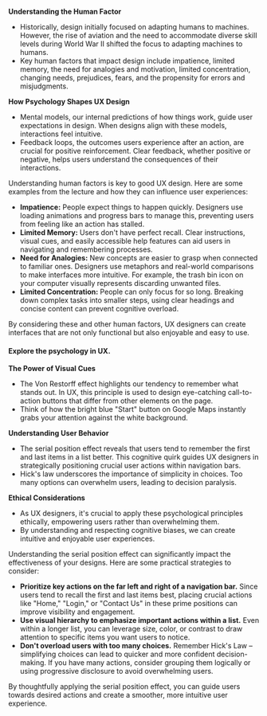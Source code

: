 **Understanding the Human Factor**

- Historically, design initially focused on adapting humans to machines. However, the rise of aviation and the need to accommodate diverse skill levels during World War II shifted the focus to adapting machines to humans.
- Key human factors that impact design include impatience, limited memory, the need for analogies and motivation, limited concentration, changing needs, prejudices, fears, and the propensity for errors and misjudgments.

**How Psychology Shapes UX Design**

- Mental models, our internal predictions of how things work, guide user expectations in design. When designs align with these models, interactions feel intuitive.
- Feedback loops, the outcomes users experience after an action, are crucial for positive reinforcement. Clear feedback, whether positive or negative, helps users understand the consequences of their interactions.

Understanding human factors is key to good UX design. Here are some examples from the lecture and how they can influence user experiences:

- **Impatience:** People expect things to happen quickly. Designers use loading animations and progress bars to manage this, preventing users from feeling like an action has stalled.
- **Limited Memory:** Users don't have perfect recall. Clear instructions, visual cues, and easily accessible help features can aid users in navigating and remembering processes.
- **Need for Analogies:** New concepts are easier to grasp when connected to familiar ones. Designers use metaphors and real-world comparisons to make interfaces more intuitive. For example, the trash bin icon on your computer visually represents discarding unwanted files.
- **Limited Concentration:** People can only focus for so long. Breaking down complex tasks into smaller steps, using clear headings and concise content can prevent cognitive overload.

By considering these and other human factors, UX designers can create interfaces that are not only functional but also enjoyable and easy to use.

#### **Explore the psychology in UX.**

**The Power of Visual Cues**

- The Von Restorff effect highlights our tendency to remember what stands out. In UX, this principle is used to design eye-catching call-to-action buttons that differ from other elements on the page.
- Think of how the bright blue "Start" button on Google Maps instantly grabs your attention against the white background.

**Understanding User Behavior**

- The serial position effect reveals that users tend to remember the first and last items in a list better. This cognitive quirk guides UX designers in strategically positioning crucial user actions within navigation bars.
- Hick's law underscores the importance of simplicity in choices. Too many options can overwhelm users, leading to decision paralysis.

**Ethical Considerations**

- As UX designers, it's crucial to apply these psychological principles ethically, empowering users rather than overwhelming them.
- By understanding and respecting cognitive biases, we can create intuitive and enjoyable user experiences.

Understanding the serial position effect can significantly impact the effectiveness of your designs.
Here are some practical strategies to consider:

- **Prioritize key actions on the far left and right of a navigation bar.** Since users tend to recall the first and last items best, placing crucial actions like "Home," "Login," or "Contact Us" in these prime positions can improve visibility and engagement.
- **Use visual hierarchy to emphasize important actions within a list.** Even within a longer list, you can leverage size, color, or contrast to draw attention to specific items you want users to notice.
- **Don't overload users with too many choices.** Remember Hick's Law – simplifying choices can lead to quicker and more confident decision-making. If you have many actions, consider grouping them logically or using progressive disclosure to avoid overwhelming users.

By thoughtfully applying the serial position effect, you can guide users towards desired actions and create a smoother, more intuitive user experience.